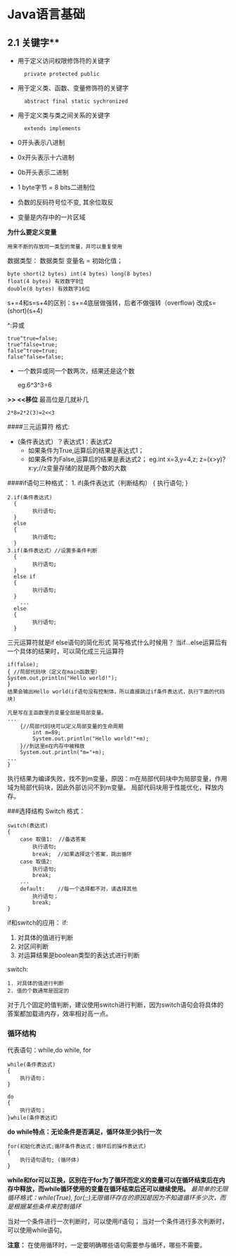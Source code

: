 # Java语言基础
## 2.1 关键字**
- 用于定义访问权限修饰符的关键字
	
		private protected public
- 用于定义类、函数、变量修饰符的关键字

		abstract final static sychronized
- 用于定义类与类之间关系的关键字

		extends implements
- 0开头表示八进制
- 0x开头表示十六进制
- 0b开头表示二进制
- 1 byte字节 = 8 bits二进制位
- 负数的反码符号位不变, 其余位取反
- 变量是内存中的一片区域

**为什么要定义变量**
	
	用来不断的存放同一类型的常量，并可以重复使用
数据类型：
数据类型 变量名 = 初始化值；

	byte short(2 bytes) int(4 bytes) long(8 bytes)
	float(4 bytes) 有效数字8位
	double(8 bytes) 有效数字16位

s+=4和s=s+4的区别：s+=4底层做强转，后者不做强转（overflow)
改成s=(short)(s+4)

^:异或
	
	true^true=false;
	true^false=true;
	false^true=true;
	false^false=false;
- 一个数异或同一个数两次，结果还是这个数
		
	eg.6^3^3=6

**>> <<移位**
最高位是几就补几
	
	2*8=2*2(3)=2<<3

####三元运算符
格式:

- (条件表达式）？表达式1：表达式2
	- 如果条件为True,运算后的结果是表达式1；
	- 如果条件为False,运算后的结果是表达式2；
	eg.int x=3,y=4,z;
	   z=(x>y)?x:y;//z变量存储的就是两个数的大数

####if语句三种格式：
	1. if(条件表达式（判断结构）
	   {
			执行语句;
	   }

	2.if(条件表达式)
	  {
			执行语句;
	  }
      else
	  {
			执行语句;
	  }
	3.if(条件表达式）//设置多条件判断
	  {
			执行语句;
	  }
	  else if
	  {
			执行语句;
	  }
		...
	  else
	  {
			执行语句;
	  }
三元运算符就是if else语句的简化形式
简写格式什么时候用？
当if...else运算后有一个具体的结果时，可以简化成三元运算符

	if(false);
	{ //局部代码块（定义在main函数里）
	System.out,println("Hello world!");
	}
	结果会输出Hello world(if语句没有控制体，所以直接跳过if条件表达式，执行下面的代码块)

	凡是写在主函数里的变量全部是局部变量。
	...
		{//局部代码块可以定义局部变量的生命周期
			int m=89;
			System.out.println("Hello world!"+m);
		}//到这里m在内存中被释放
		System.out.println("m="+m);
	...
	}
执行结果为编译失败，找不到m变量，原因：m在局部代码块中为局部变量，作用域为局部代码块，因此外部访问不到m变量。
局部代码块用于性能优化，释放内存。

###选择结构 Switch
格式：
	
	switch(表达式)
	{
		case 取值1:  //备选答案
			执行语句;
			break;  //如果选择这个答案，跳出循环
		case 取值2:
			执行语句;
			break;
		...
		default:	//每一个选择都不对，请选择其他
			执行语句；
			break;
	}
	
if和switch的应用：
if:
1. 对具体的值进行判断
2. 对区间判断
3. 对运算结果是boolean类型的表达式进行判断

switch:

	1. 对具体的值进行判断
	2. 值的个数通常是固定的
对于几个固定的值判断，建议使用switch进行判断，因为switch语句会将具体的答案都加载进内存，效率相对高一点。

### 循环结构
代表语句：while,do while, for

	while(条件表达式)
	{
		执行语句；
	}

	do
	{
		执行语句；
	}while(条件表达式）

**do while特点：无论条件是否满足，循环体至少执行一次**

	for(初始化表达式;循环条件表达式；循环后的操作表达式)
	{
		执行语句语句; (循环体)
	}
**while和for可以互换，区别在于for为了循环而定义的变量可以在循环结束后在内存中释放，而while循环使用的变量在循环结束后还可以继续使用。**
*最简单的无限循环格式：while(True), for(;;)无限循环存在的原因是因为不知道循环多少次，而是根据某些条件来控制循环*

当对一个条件进行一次判断时，可以使用if语句；
当对一个条件进行多次判断时，可以使用while语句。

**注意：**
	在使用循环时，一定要明确哪些语句需要参与循环，哪些不需要。